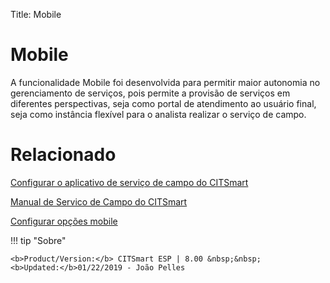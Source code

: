 Title: Mobile

# Mobile

A funcionalidade Mobile foi desenvolvida para permitir maior autonomia no gerenciamento de serviços, pois permite a provisão de serviços em diferentes perspectivas, seja como portal de atendimento ao usuário final, seja como instância flexível para o analista realizar o serviço de campo.

# Relacionado

[Configurar o aplicativo de serviço de campo do CITSmart][1]

[Manual de Servico de Campo do CITSmart][2]

[Configurar opções mobile][3]


[1]:/pt-br/citsmart-esp-8/additional-features/mobile-and-field-service/field-service/configure-field-service-application.html
[2]:/pt-br/citsmart-esp-8/additional-features/mobile-and-field-service/field-service/citsmart-field-service-manual.html
[3]:/pt-br/citsmart-esp-8/additional-features/mobile-and-field-service/configuration/configure-mobile-options.html


!!! tip "Sobre"

    <b>Product/Version:</b> CITSmart ESP | 8.00 &nbsp;&nbsp;
    <b>Updated:</b>01/22/2019 - João Pelles  
